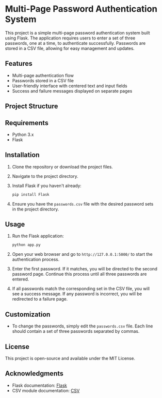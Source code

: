 # Multi-Page Password Authentication System

This project is a simple multi-page password authentication system built using Flask. The application requires users to enter a set of three passwords, one at a time, to authenticate successfully. Passwords are stored in a CSV file, allowing for easy management and updates.

## Features

- Multi-page authentication flow
- Passwords stored in a CSV file
- User-friendly interface with centered text and input fields
- Success and failure messages displayed on separate pages

## Project Structure

## Requirements

- Python 3.x
- Flask

## Installation

1. Clone the repository or download the project files.
2. Navigate to the project directory.
3. Install Flask if you haven't already:

   ```bash
   pip install Flask
   ```

4. Ensure you have the `passwords.csv` file with the desired password sets in the project directory.

## Usage

1. Run the Flask application:

   ```bash
   python app.py
   ```

2. Open your web browser and go to `http://127.0.0.1:5000/` to start the authentication process.

3. Enter the first password. If it matches, you will be directed to the second password page. Continue this process until all three passwords are entered.

4. If all passwords match the corresponding set in the CSV file, you will see a success message. If any password is incorrect, you will be redirected to a failure page.

## Customization

- To change the passwords, simply edit the `passwords.csv` file. Each line should contain a set of three passwords separated by commas.

## License

This project is open-source and available under the MIT License.

## Acknowledgments

- Flask documentation: [Flask](https://flask.palletsprojects.com/)
- CSV module documentation: [CSV](https://docs.python.org/3/library/csv.html)
